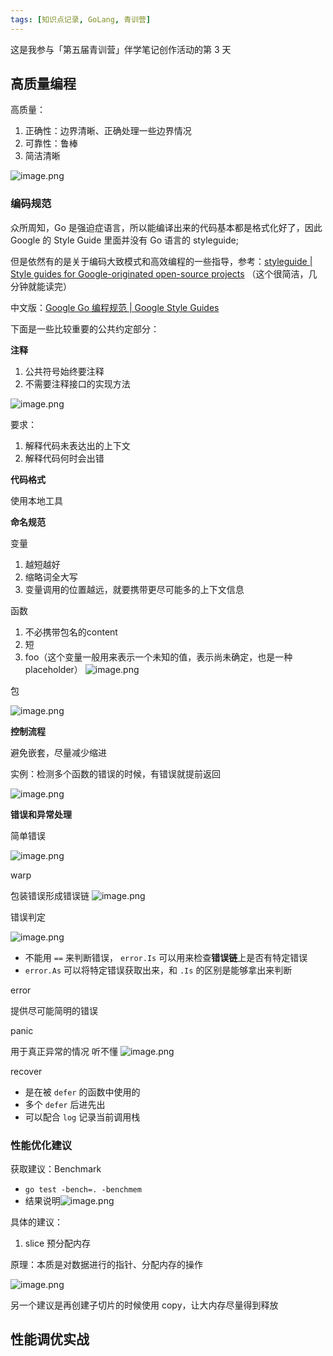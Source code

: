 ```yaml
---
tags: [知识点记录, GoLang, 青训营]
---
```




这是我参与「第五届青训营」伴学笔记创作活动的第 3 天


## 高质量编程

高质量：
1. 正确性：边界清晰、正确处理一些边界情况
2. 可靠性：鲁棒
3. 简洁清晰

![image.png](https://p6-juejin.byteimg.com/tos-cn-i-k3u1fbpfcp/22c31bd8515842a8902a26bf315c9834~tplv-k3u1fbpfcp-watermark.image?)

### 编码规范

众所周知，Go 是强迫症语言，所以能编译出来的代码基本都是格式化好了，因此 Google 的 Style Guide 里面并没有 Go 语言的 styleguide;

但是依然有的是关于编码大致模式和高效编程的一些指导，参考：[styleguide | Style guides for Google-originated open-source projects](https://google.github.io/styleguide/go/guide.html) （这个很简洁，几分钟就能读完）

中文版：[Google Go 编程规范 | Google Style Guides](https://gocn.github.io/styleguide/)



下面是一些比较重要的公共约定部分：

**注释**

1. 公共符号始终要注释
2. 不需要注释接口的实现方法


![image.png](https://p1-juejin.byteimg.com/tos-cn-i-k3u1fbpfcp/482f2519855343ba85f909f24031c260~tplv-k3u1fbpfcp-watermark.image?)

要求：
1. 解释代码未表达出的上下文
2. 解释代码何时会出错


**代码格式**

使用本地工具


**命名规范**

变量
1. 越短越好
2. 缩略词全大写
3. 变量调用的位置越远，就要携带更尽可能多的上下文信息

函数
1. 不必携带包名的content
2. 短
3. foo（这个变量一般用来表示一个未知的值，表示尚未确定，也是一种 placeholder） ![image.png](https://p6-juejin.byteimg.com/tos-cn-i-k3u1fbpfcp/dc1fb482216b44c9a04dd02881ae0e17~tplv-k3u1fbpfcp-watermark.image?)

包

![image.png](https://p3-juejin.byteimg.com/tos-cn-i-k3u1fbpfcp/95d0e5aa2ef844f382f9ab057ebd95c1~tplv-k3u1fbpfcp-watermark.image?)



**控制流程**

避免嵌套，尽量减少缩进

实例：检测多个函数的错误的时候，有错误就提前返回


![image.png](https://p6-juejin.byteimg.com/tos-cn-i-k3u1fbpfcp/468ee21d655e444bb6185541537919f9~tplv-k3u1fbpfcp-watermark.image?)

**错误和异常处理**

简单错误

![image.png](https://p9-juejin.byteimg.com/tos-cn-i-k3u1fbpfcp/fb15cb13166043ec95fa11f5db8d12aa~tplv-k3u1fbpfcp-watermark.image?)




warp

包装错误形成错误链
![image.png](https://p3-juejin.byteimg.com/tos-cn-i-k3u1fbpfcp/140d720b4ada406e92d7bf9246ac4630~tplv-k3u1fbpfcp-watermark.image?)



错误判定



![image.png](https://p6-juejin.byteimg.com/tos-cn-i-k3u1fbpfcp/4b3b54bb0c0d43be8e6f9bfb02242d1d~tplv-k3u1fbpfcp-watermark.image?)

- 不能用 `==` 来判断错误， `error.Is` 可以用来检查**错误链**上是否有特定错误
- `error.As` 可以将特定错误获取出来，和 `.Is` 的区别是能够拿出来判断


error

提供尽可能简明的错误

panic

用于真正异常的情况
听不懂
![image.png](https://p6-juejin.byteimg.com/tos-cn-i-k3u1fbpfcp/844f8d1ff14c445aa3c65a094f506fdd~tplv-k3u1fbpfcp-watermark.image?)

recover

- 是在被 `defer` 的函数中使用的
- 多个 `defer` 后进先出
- 可以配合 `log` 记录当前调用栈





### 性能优化建议

获取建议：Benchmark

- `go test -bench=. -benchmem`
- 结果说明![image.png](https://p6-juejin.byteimg.com/tos-cn-i-k3u1fbpfcp/69f973cc10a8480c902957cb205b969d~tplv-k3u1fbpfcp-watermark.image?)

具体的建议：

1. slice 预分配内存

原理：本质是对数据进行的指针、分配内存的操作

![image.png](https://p6-juejin.byteimg.com/tos-cn-i-k3u1fbpfcp/463e2a3eb31e49f39d6b278255c3190c~tplv-k3u1fbpfcp-watermark.image?)

另一个建议是再创建子切片的时候使用 copy，让大内存尽量得到释放



## 性能调优实战